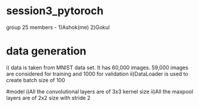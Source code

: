 # session3_pytoroch

group 25 members - 
1)Ashok(me)
2)Gokul

# data generation
i) data is taken from MNIST data set. It has 60,000 images. 59,000 images are considered for training and 1000 for validation
ii)DataLoader is used to create batch size of 100

#model
i)All the convolutional layers are of 3x3 kernel size
ii)All the maxpool layers are of 2x2 size with stride 2
